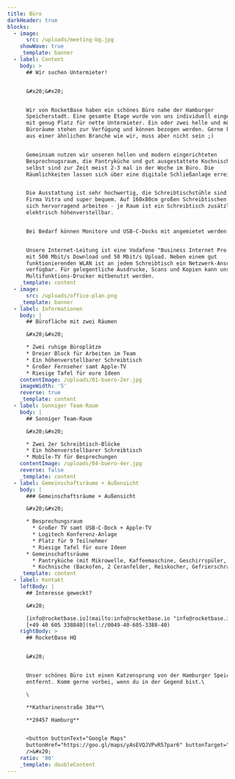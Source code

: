 ```yaml
---
title: Büro
darkHeader: true
blocks:
  - image:
      src: /uploads/meeting-bg.jpg
    showWave: true
    _template: banner
  - label: Content
    body: >
      ## Wir suchen Untermieter!


      &#x20;&#x20;


      Wir von RocketBase haben ein schönes Büro nahe der Hamburger
      Speicherstadt. Eine gesamte Etage wurde von uns individuell eingerichtet -
      mit genug Platz für nette Untermieter. Ein oder zwei helle und möblierte
      Büroräume stehen zur Verfügung und können bezogen werden. Gerne kommt ihr
      aus einer ähnlichen Branche wie wir, muss aber nicht sein ;)


      Gemeinsam nutzen wir unseren hellen und modern eingerichteten
      Besprechnugsraum, die Pantryküche und gut ausgestattete Kochnische. Wir
      selbst sind zur Zeit meist 2-3 mal in der Woche im Büro. Die
      Räumlichkeiten lassen sich über eine digitale Schließanlage erreichen.


      Die Ausstattung ist sehr hochwertig, die Schreibtischstühle sind von der
      Firma Vitra und super bequem. Auf 160x80cm großen Schreibtischen lässt es
      sich hervorragend arbeiten - je Raum ist ein Schreibtisch zusätzlich
      elektrisch höhenverstellbar.


      Bei Bedarf können Monitore und USB-C-Docks mit angemietet werden.


      Unsere Internet-Leitung ist eine Vodafone "Business Internet Pro Cable"
      mit 500 Mbit/s Download und 50 Mbit/s Upload. Neben einem gut
      funktionierenden WLAN ist an jedem Schreibtisch ein Netzwerk-Anschluss
      verfügbar. Für gelegentliche Ausdrucke, Scans und Kopien kann unser
      Multifunktions-Drucker mitbenutzt werden.
    _template: content
  - image:
      src: /uploads/office-plan.png
    _template: banner
  - label: Informationen
    body: |
      ## Bürofläche mit zwei Räumen

      &#x20;&#x20;

      * Zwei ruhige Büroplätze
      * Dreier Block für Arbeiten im Team
      * Ein höhenverstellbarer Schreibtisch
      * Großer Fernseher samt Apple-TV
      * Riesige Tafel für eure Ideen
    contentImage: /uploads/01-buero-2er.jpg
    imageWidth: '5'
    reverse: true
    _template: content
  - label: Sonniger Team-Raum
    body: |
      ## Sonniger Team-Raum

      &#x20;&#x20;

      * Zwei 2er Schreibtisch-Blöcke
      * Ein höhenverstellbarer Schreibtisch
      * Mobile-TV für Besprechungen
    contentImage: /uploads/04-buero-4er.jpg
    reverse: false
    _template: content
  - label: Gemeinschaftsräume + Außensicht
    body: |
      ### Gemeinschaftsräume + Außensicht

      &#x20;&#x20;

      * Besprechungsraum
        * Großer TV samt USB-C-Dock + Apple-TV
        * Logitech Konferenz-Anlage
        * Platz für 9 Teilnehmer
        * Riesige Tafel für eure Ideen
      * Gemeinschaftsräume
        * Pantryküche (mit Mikrowelle, Kaffeemaschine, Geschirrspüler, Kühlschrank)
        * Kochnische (Backofen, 2 Ceranfelder, Reiskocher, Gefrierschrank) + rollendes "Sofa"
    _template: content
  - label: Kontakt
    leftBody: |
      ## Interesse geweckt?

      &#x20;

      [info@rocketbase.io](mailto:info@rocketbase.io "info@rocketbase.io")\
      [+49 40 605 338840](tel://0049-40-605-3388-40)
    rightBody: >
      ## RocketBase HQ


      &#x20;


      Unser schönes Büro ist einen Katzensprung von der Hamburger Speicherstadt
      entfernt. Komm gerne vorbei, wenn du in der Gegend bist.\

      \

      **Katharinenstraße 30a**\

      **20457 Hamburg**


      <button buttonText="Google Maps"
      buttonHref="https://goo.gl/maps/yAsEVQJVPvR57par6" buttonTarget="_blank"
      />&#x20;
    ratio: '80'
    _template: doubleContent
---
```


